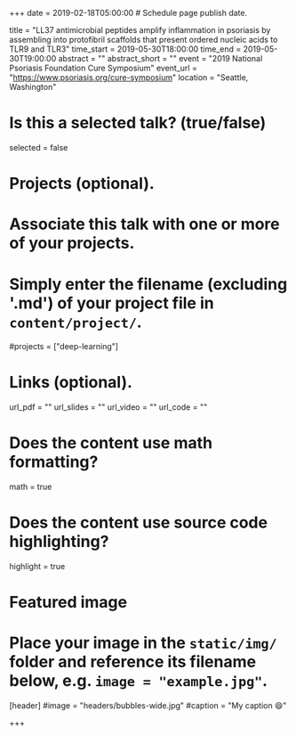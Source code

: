 +++
date = 2019-02-18T05:00:00  # Schedule page publish date.

title = "LL37 antimicrobial peptides amplify inflammation in psoriasis by assembling into protofibril scaffolds that present ordered nucleic acids to TLR9 and TLR3"
time_start = 2019-05-30T18:00:00
time_end = 2019-05-30T19:00:00
abstract = ""
abstract_short = ""
event = "2019 National Psoriasis Foundation Cure Symposium"
event_url = "https://www.psoriasis.org/cure-symposium"
location = "Seattle, Washington"

# Is this a selected talk? (true/false)
selected = false

# Projects (optional).
#   Associate this talk with one or more of your projects.
#   Simply enter the filename (excluding '.md') of your project file in `content/project/`.
#projects = ["deep-learning"]

# Links (optional).
url_pdf = ""
url_slides = ""
url_video = ""
url_code = ""

# Does the content use math formatting?
math = true

# Does the content use source code highlighting?
highlight = true

# Featured image
# Place your image in the `static/img/` folder and reference its filename below, e.g. `image = "example.jpg"`.
[header]
#image = "headers/bubbles-wide.jpg"
#caption = "My caption :smile:"

+++
